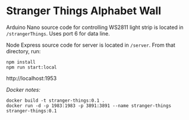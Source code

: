 # Stranger Things Alphabet Wall

Arduino Nano source code for controlling WS2811 light strip is located in `/strangerThings`. Uses port 6 for data line.

Node Express source code for server is located in `/server`. From that directory, run:

```
npm install
npm run start:local
```

http://localhost:1953

*Docker notes:*

    docker build -t stranger-things:0.1 .
    docker run -d -p 1983:1983 -p 3891:3891 --name stranger-things stranger-things:0.1